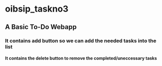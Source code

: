 # oibsip_taskno3
## A Basic To-Do Webapp
### It contains add button so we can add the needed tasks into the list
#### It contains the delete button to remove the completed/uneccessary tasks
